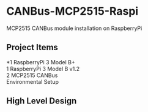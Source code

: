# CANBus-MCP2515-Raspi
MCP2515 CANBus module installation on RaspberryPi

## Project Items  
*1 RaspberryPi 3 Model B+  
1 RaspberryPi 3 Model B v1.2  
2 MCP2515 CANBus  
Environmental Setup  

## High Level Design 
